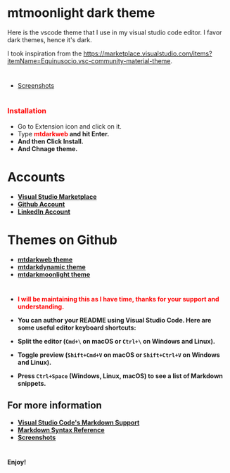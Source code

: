 # mtmoonlight dark theme
Here is the vscode theme that I use in my visual studio code editor. I favor dark themes, hence it's dark.

I took inspiration from the https://marketplace.visualstudio.com/items?itemName=Equinusocio.vsc-community-material-theme.



#

* [Screenshots](https://github.com/itsmemdtofik/mtmoonlight-dark-theme/blob/main/mt-moonlight-dark-theme/mtmoonlight-theme-profile.PNG)


# <h3 style="color:red"><b>Installation</b></span>

* Go to Extension icon and click on it.
* Type <span style="color:red"><b> mtdarkweb <b></span> and hit Enter.
* And then Click Install.
* And Chnage theme.


# Accounts

* [Visual Studio Marketplace](https://marketplace.visualstudio.com/vscode)
* [Github Account](https://github.com/itsmemdtofik/)
* [LinkedIn Account](https://www.linkedin.com/in/itsmemdtofik/)


# Themes on Github

* [mtdarkweb theme](https://github.com/itsmemdtofik/mtdarkweb-theme)
* [mtdarkdynamic theme](https://github.com/itsmemdtofik/mtdarkdynamic-theme)
* [mtdarkmoonlight theme](https://github.com/itsmemdtofik/mtmoonlight-dark-theme)

#


* <span style="color:red">I will be maintaining this as I have time, thanks for your support and understanding.</span>

* You can author your README using Visual Studio Code. Here are some useful editor keyboard shortcuts:
* Split the editor (`Cmd+\` on macOS or `Ctrl+\` on Windows and Linux).
* Toggle preview (`Shift+Cmd+V` on macOS or `Shift+Ctrl+V` on Windows and Linux).
* Press `Ctrl+Space` (Windows, Linux, macOS) to see a list of Markdown snippets.

## For more information


* [Visual Studio Code's Markdown Support](http://code.visualstudio.com/docs/languages/markdown)
* [Markdown Syntax Reference](https://help.github.com/articles/markdown-basics/)
* [Screenshots](https://github.com/itsmemdtofik/mtmoonlight-dark-theme/blob/main/mt-moonlight-dark-theme/mtmoonlight-theme-profile.PNG)

#

**Enjoy!**

